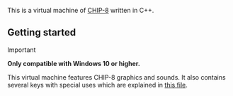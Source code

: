 This is a virtual machine of [CHIP-8](https://en.wikipedia.org/wiki/CHIP-8) written in C++.

## Getting started
> [!IMPORTANT]
> **Only compatible with Windows 10 or higher.**

This virtual machine features CHIP-8 graphics and sounds.
It also contains several keys with special uses which are explained in [this file](instructions.md).
